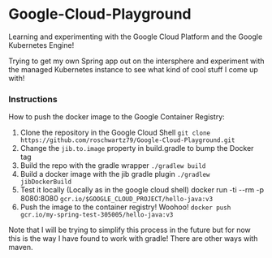 # Google-Cloud-Playground

Learning and experimenting with the Google Cloud Platform and the Google Kubernetes Engine! 

Trying to get my own Spring app out on the intersphere and experiment with the managed Kubernetes instance to see what kind
of cool stuff I come up with!

### Instructions

How to push the docker image to the Google Container Registry:

1. Clone the repository in the Google Cloud Shell `git clone https://github.com/roschwartz79/Google-Cloud-Playground.git`
2. Change the `jib.to.image` property in build.gradle to bump the Docker tag
3. Build the repo with the gradle wrapper `./gradlew build`
4. Build a docker image with the jib gradle plugin `./gradlew jibDockerBuild`
5. Test it locally (Locally as in the google cloud shell) docker run -ti --rm -p 8080:8080 `gcr.io/$GOOGLE_CLOUD_PROJECT/hello-java:v3`
6. Push the image to the container registry! Woohoo! `docker push gcr.io/my-spring-test-305005/hello-java:v3`

Note that I will be trying to simplify this process in the future but for now this is the way I have found to work with gradle! There
are other ways with maven.

